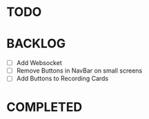 # TODO


# BACKLOG

 - [ ] Add Websocket
 - [ ] Remove Buttons in NavBar on small screens
 - [ ] Add Buttons to Recording Cards

# COMPLETED


